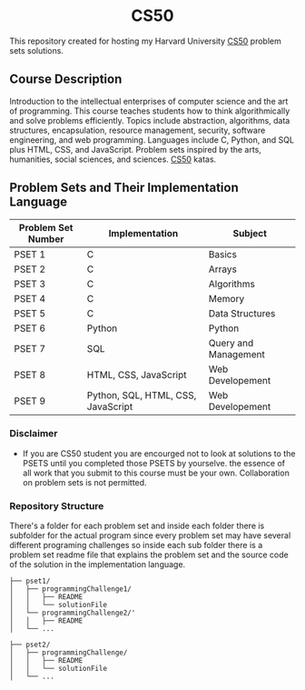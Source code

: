 
<h1 align="center"> CS50 </h1>

This repository created for hosting my Harvard University <a href="https://cs50.harvard.edu/x/2021/">CS50</a> problem sets solutions.
 
## Course Description
Introduction to the intellectual enterprises of computer science and the art of programming. This course teaches students how to think algorithmically and solve problems efficiently. Topics include abstraction, algorithms, data structures, encapsulation, resource management, security, software engineering, and web programming. Languages include C, Python, and SQL plus HTML, CSS, and JavaScript. Problem sets inspired by the arts, humanities, social sciences, and sciences. <a href="https://cs50.harvard.edu/x/2021/">CS50</a> katas.

## Problem Sets and Their Implementation Language

| Problem Set Number | Implementation | Subject
|--|--|--
| PSET 1 | C | Basics
| PSET 2 | C | Arrays
| PSET 3 | C | Algorithms
| PSET 4 | C | Memory
| PSET 5 | C | Data Structures
| PSET 6 | Python | Python
| PSET 7 | SQL | Query and Management
| PSET 8 | HTML, CSS, JavaScript | Web Developement
| PSET 9 | Python, SQL, HTML, CSS, JavaScript | Web Developement


### Disclaimer

- If you are CS50 student you are encourged not to look at solutions to the PSETS until you completed those PSETS by yourselve. the essence of all work that you submit to this course must be your own. Collaboration on problem sets is not permitted.


### Repository Structure

There's a folder for each problem set and inside each folder there is subfolder for the actual program since every problem set may have several different programing challenges so inside each sub folder there is a problem set readme file that explains the problem set and the source code of the solution in the implementation language.

```ascii
├── pset1/
│   ├── programmingChallenge1/
│   │   ├── README
│   │   └── solutionFile
│   └── programmingChallenge2/'
│   │   ├── README
│   └── ...

├── pset2/
│   ├── programmingChallenge/
│   │   ├── README
│   │   └── solutionFile
│   └── ...
```
